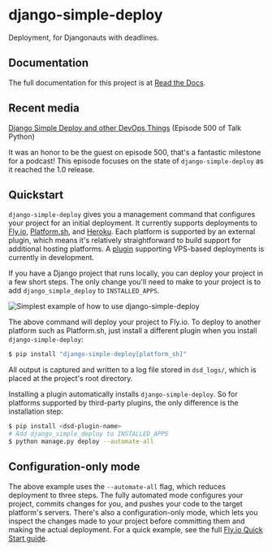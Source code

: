 # django-simple-deploy

Deployment, for Djangonauts with deadlines.

## Documentation

The full documentation for this project is at [Read the Docs](https://django-simple-deploy.readthedocs.io/en/latest/).

## Recent media

[Django Simple Deploy and other DevOps Things](https://talkpython.fm/episodes/show/500/django-simple-deploy-and-other-devops-things) (Episode 500 of Talk Python)

It was an honor to be the guest on episode 500, that's a fantastic milestone for a podcast! This episode focuses on the state of `django-simple-deploy` as it reached the 1.0 release.

## Quickstart

`django-simple-deploy` gives you a management command that configures your project for an initial deployment. It currently supports deployments to [Fly.io](https://fly.io), [Platform.sh](https://platform.sh), and [Heroku](https://heroku.com). Each platform is supported by an external plugin, which means it's relatively straightforward to build support for additional hosting platforms. A [plugin](https://github.com/django-simple-deploy/dsd-vps) supporting VPS-based deployments is currently in development.

If you have a Django project that runs locally, you can deploy your project in a few short steps. The only change you'll need to make to your project is to add `django_simple_deploy` to `INSTALLED_APPS`.

![Simplest example of how to use django-simple-deploy](https://raw.githubusercontent.com/ehmatthes/django-simple-deploy/main/assets/simplest_example.png)

The above command will deploy your project to Fly.io. To deploy to another platform such as Platform.sh, just install a different plugin when you install `django-simple-deploy`:

```sh
$ pip install "django-simple-deploy[platform_sh]"
```

All output is captured and written to a log file stored in `dsd_logs/`, which is placed at the project's root directory.

Installing a plugin automatically installs `django-simple-deploy`. So for platforms supported by third-party plugins, the only difference is the installation step:

```sh
$ pip install <dsd-plugin-name>
# Add django_simple_deploy to INSTALLED_APPS
$ python manage.py deploy --automate-all
```

Configuration-only mode
---

The above example uses the `--automate-all` flag, which reduces deployment to three steps. The fully automated mode configures your project, commits changes for you, and pushes your code to the target platform's servers. There's also a configuration-only mode, which lets you inspect the changes made to your project before committing them and making the actual deployment. For a quick example, see the full [Fly.io Quick Start guide](https://django-simple-deploy.readthedocs.io/en/latest/quick_starts/quick_start_flyio/).